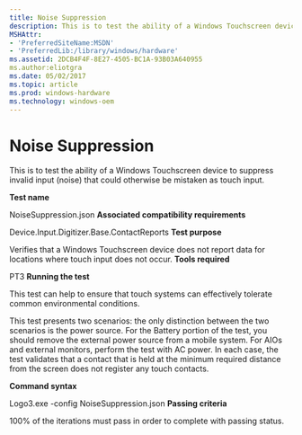 ```yaml
---
title: Noise Suppression
description: This is to test the ability of a Windows Touchscreen device to suppress invalid input (noise) that could otherwise be mistaken as touch input.
MSHAttr:
- 'PreferredSiteName:MSDN'
- 'PreferredLib:/library/windows/hardware'
ms.assetid: 2DCB4F4F-8E27-4505-BC1A-93B03A640955
ms.author:eliotgra
ms.date: 05/02/2017
ms.topic: article
ms.prod: windows-hardware
ms.technology: windows-oem
---
```


# Noise Suppression


This is to test the ability of a Windows Touchscreen device to suppress invalid input (noise) that could otherwise be mistaken as touch input.

**Test name**

NoiseSuppression.json
**Associated compatibility requirements**

Device.Input.Digitizer.Base.ContactReports
**Test purpose**

Verifies that a Windows Touchscreen device does not report data for locations where touch input does not occur.
**Tools required**

PT3
**Running the test**

This test can help to ensure that touch systems can effectively tolerate common environmental conditions.

This test presents two scenarios: the only distinction between the two scenarios is the power source. For the Battery portion of the test, you should remove the external power source from a mobile system. For AIOs and external monitors, perform the test with AC power. In each case, the test validates that a contact that is held at the minimum required distance from the screen does not register any touch contacts.

**Command syntax**

Logo3.exe -config NoiseSuppression.json
**Passing criteria**

100% of the iterations must pass in order to complete with passing status.
 

 






